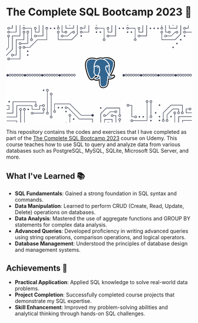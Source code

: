# The Complete SQL Bootcamp 2023 🚀
![](https://github.com/sateesh36/The-Complete-SQL-Bootcamp-Go-from-Zero-to-Hero-Udemy/blob/main/ReadMeGif.gif)

This repository contains the codes and exercises that I have completed as part of the [The Complete SQL Bootcamp 2023](https://www.udemy.com/course/the-complete-sql-bootcamp/) course on Udemy. This course teaches how to use SQL to query and analyze data from various databases such as PostgreSQL, MySQL, SQLite, Microsoft SQL Server, and more.

## What I've Learned 📚

- **SQL Fundamentals**: Gained a strong foundation in SQL syntax and commands.
- **Data Manipulation**: Learned to perform CRUD (Create, Read, Update, Delete) operations on databases.
- **Data Analysis**: Mastered the use of aggregate functions and GROUP BY statements for complex data analysis.
- **Advanced Queries**: Developed proficiency in writing advanced queries using string operations, comparison operations, and logical operators.
- **Database Management**: Understood the principles of database design and management systems.

## Achievements 🌟

- **Practical Application**: Applied SQL knowledge to solve real-world data problems.
- **Project Completion**: Successfully completed course projects that demonstrate my SQL expertise.
- **Skill Enhancement**: Improved my problem-solving abilities and analytical thinking through hands-on SQL challenges.


